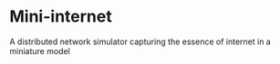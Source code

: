 # Mini-internet
A distributed network simulator capturing the essence of internet in a miniature model
